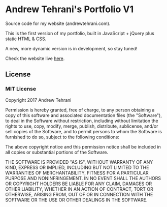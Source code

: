 # Andrew Tehrani's Portfolio V1

Source code for my website (andrewtehrani.com).

This is the first version of my portfolio, built in JavaScript + jQuery plus static HTML & CSS.

A new, more dynamic version is in development, so stay tuned!

Check the website live [here](http://andrewtehrani.com).

## License

### MIT License

Copyright 2017 Andrew Tehrani

Permission is hereby granted, free of charge, to any person obtaining a copy of this software and associated documentation files (the "Software"), to deal in the Software without restriction, including without limitation the rights to use, copy, modify, merge, publish, distribute, sublicense, and/or sell copies of the Software, and to permit persons to whom the Software is furnished to do so, subject to the following conditions:

The above copyright notice and this permission notice shall be included in all copies or substantial portions of the Software.

THE SOFTWARE IS PROVIDED "AS IS", WITHOUT WARRANTY OF ANY KIND, EXPRESS OR IMPLIED, INCLUDING BUT NOT LIMITED TO THE WARRANTIES OF MERCHANTABILITY, FITNESS FOR A PARTICULAR PURPOSE AND NONINFRINGEMENT. IN NO EVENT SHALL THE AUTHORS OR COPYRIGHT HOLDERS BE LIABLE FOR ANY CLAIM, DAMAGES OR OTHER LIABILITY, WHETHER IN AN ACTION OF CONTRACT, TORT OR OTHERWISE, ARISING FROM, OUT OF OR IN CONNECTION WITH THE SOFTWARE OR THE USE OR OTHER DEALINGS IN THE SOFTWARE.
